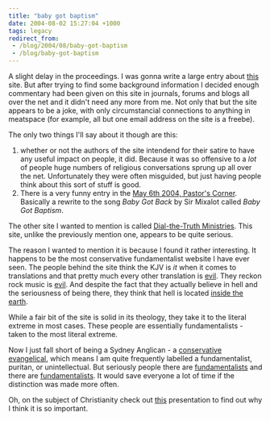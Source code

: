 ```yaml
---
title: "baby got baptism"
date: 2004-08-02 15:27:04 +1000
tags: legacy
redirect_from:
 - /blog/2004/08/baby-got-baptism
 - /blog/baby-got-baptism
---
```


A slight delay in the proceedings. I was gonna write a large entry about <a href="http://objective.jesussave.us">this</a> site. But after trying to find some background information I decided enough commentary had been given on this site in journals, forums and blogs all over the net and it didn't need any more from me. Not only that but the site appears to be a joke, with only circumstancial connections to anything in meatspace (for example, all but one email address on the site is a freebe).



The only two things I'll say about it though are this:<ol><li>whether or not the authors of the site intendend for their satire to have any useful impact on people, it did. Because it was so offensive to a <em>lot</em> of people huge numbers of religious conversations sprung up all over the net. Unfortunately they were often misguided, but just having people think about this sort of stuff is good.</li><li>There is a very funny entry in the <a href="http://objective.jesussave.us/pastorscorner.html">May 6th 2004, Pastor's Corner</a>. Basically a rewrite to the song <em>Baby Got Back</em> by Sir Mixalot called <em>Baby Got Baptism</em>.</li></ol>



The other site I wanted to mention is called <a href="http://www.av1611.org/">Dial-the-Truth Ministries</a>. This site, unlike the previously mention one, appears to be quite serious.



The reason I wanted to mention it is because I found it rather interesting. It happens to be the most conservative fundamentalist website I have ever seen. The people behind the site think the KJV is <em>it</em> when it comes to translations and that pretty much every other translation is <a href="http://www.av1611.org/kjv/counterfeit.html">evil</a>. They reckon rock music is <a href="http://www.av1611.org/cqguide.html">evil</a>. And despite the fact that they actually believe in hell and the seriousness of being there, they think that hell is located <a href="http://www.av1611.org/hell.html">inside the earth</a>.



While a fair bit of the site is solid in its theology, they take it to the literal extreme in most cases. These people are essentially fundamentalists - taken to the most literal extreme.



Now I just fall short of being a Sydney Anglican - a <a href="http://www.afes.org.au/doctrinal.htm">conservative evangelical</a>, which means I am quite frequently labelled a fundamentalist, puritan, or unintellectual. But seriously people there are <a href="http://www.anglicanmedia.com.au/">fundamentalists</a> and there are <a href="http://www.av1611.org/">fundamentalists</a>. It would save everyone a lot of time if the distinction was made more often.





Oh, on the subject of Christianity check out <a href="http://www.matthiasmedia.com.au/2wtl/index.html">this</a> presentation to find out why I think it is so important.

